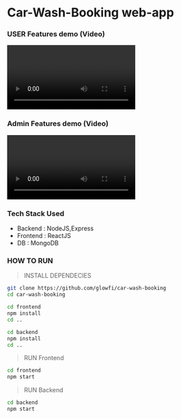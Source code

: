 # Car-Wash-Booking web-app


### USER Features demo (Video)

![](./user.mkv)

### Admin Features demo (Video)

![](./admin.mkv)

### Tech Stack Used

-   Backend : NodeJS,Express
-   Frontend : ReactJS
-   DB : MongoDB

### HOW TO RUN

> INSTALL DEPENDECIES

```sh
git clone https://github.com/glowfi/car-wash-booking
cd car-wash-booking

cd frontend
npm install
cd ..

cd backend
npm install
cd ..
```

> RUN Frontend

```sh
cd frontend
npm start
```

> RUN Backend

```sh
cd backend
npm start
```
